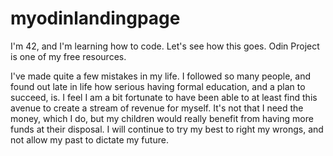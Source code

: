 # myodinlandingpage

I'm 42, and I'm learning how to code. Let's see how this goes. Odin Project is one of my free resources.

I've made quite a few mistakes in my life. I followed so many people, and found out late in life how serious having formal education, and a plan to succeed, is. I feel I am a bit fortunate to have been able to at least find this avenue to create a stream of revenue for myself. It's not that I need the money, which I do, but my children would really benefit from having more funds at their disposal. I will continue to try my best to right my wrongs, and not allow my past to dictate my future.
